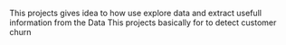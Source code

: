 This projects gives idea to how use explore data and extract usefull information from the Data
This projects basically for to detect customer churn 
